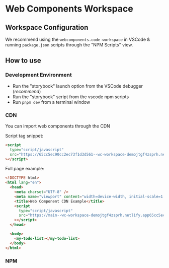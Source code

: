 # Web Components Workspace

## Workspace Configuration

We recommend using the `webcomponents.code-workspace` in VSCode & running `package.json` scripts through the "NPM Scripts" view.

## How to use

### Development Environment

- Run the "storybook" launch option from the VSCode debugger (_recommend_)
- Run the "storybook" script from the vscode npm scripts
- Run `pnpm dev` from a terminal window

### CDN

You can import web components through the CDN

Script tag snippet:

```html
<script
  type="script/javascript"
  src="https://65cc5ec90cc2ec73f1d3d561--wc-workspace-demojtgf4zsprh.netlify.app/components/todoList.js"
></script>
```

Full page example:

```html
<!DOCTYPE html>
<html lang="en">
  <head>
    <meta charset="UTF-8" />
    <meta name="viewport" content="width=device-width, initial-scale=1.0" />
    <title>Web Component CDN Example</title>
    <script
      type="script/javascript"
      src="https://main--wc-workspace-demojtgf4zsprh.netlify.app65cc5ec90cc2ec73f1d3d561--wc-workspace-demojtgf4zsprh.netlify.app/components/todoList.js"
    ></script>
  </head>

  <body>
    <my-todo-list></my-todo-list>
  </body>
</html>
```

### NPM
